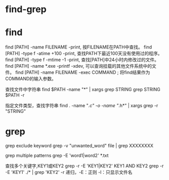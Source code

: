 find-grep
========================
# find
find [PATH] -name FILENAME -print, 按FILENAME在PATH中查找。
find [PATH] -type f -atime +100 -print, 查找PATH下最近100天没有使用过的程序。
find [PATH] -type f -mtime -1 -print, 查找[PATH]中24小时内修改过的文件。
find [PATH] -name *.exe -printf -xdev, 可以查询挂载的其他文件系统中的文件。
find [PATH] -name FILENAME -exec COMMAND \; 将find结果作为COMMAND的输入参数。 

查找文件中字符串
find $PATH -name "*" | xargs grep STRING
grep STRING $PATH -r

指定文件类型，查找字符串
find . -name "*.c" -o -name "*.h*" | xargs grep -r "STRING"




# grep
grep exclude keyword
grep -v "unwanted_word" file | grep XXXXXXXX

grep multiple patterns
grep -E 'word1|word2' *.txt

查找多个关键字,KEY1或KEY2
grep -r -E 'KEY1|KEY2'
KEY1 AND KEY2
grep -r -E 'KEY1' ./* | grep 'KEY2'
-r 递归，-E：正则  -l：只显示文件名

